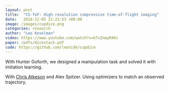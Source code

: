 ```yaml
---
layout: post
title:  "CS-ToF: High-resolution compressive time-of-flight imaging"
date:   2018-12-05 21:21:53 +00:00
image: /images/cupdice.png
categories: research
author: "Leo Keselman"
video: https://www.youtube.com/watch?v=kTuZnmyR4Kc
paper: /pdfs/dicestack.pdf
code: https://github.com/leonidk/cupdice
---
```

With Hunter Goforth, we designed a manipulation task and solved it with imitation learning. 

With [Chris Atkeson](http://www.cs.cmu.edu/~cga/) and Alex Spitzer. Using optimizers to match an observed trajectory.
